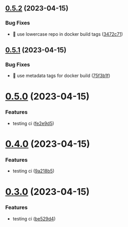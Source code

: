 ## [0.5.2](https://github.com/Dan6erbond/jolt/compare/v0.5.1...v0.5.2) (2023-04-15)


### Bug Fixes

* :bug: use lowercase repo in docker build tags ([3472c71](https://github.com/Dan6erbond/jolt/commit/3472c7122986c1668c79710105a7547c98bcc6c8))



## [0.5.1](https://github.com/Dan6erbond/jolt/compare/v0.5.0...v0.5.1) (2023-04-15)


### Bug Fixes

* :bug: use metadata tags for docker build ([75f3b1f](https://github.com/Dan6erbond/jolt/commit/75f3b1fe9b05a1dbca4bfa96fea2c4450fcb7773))



# [0.5.0](https://github.com/Dan6erbond/jolt/compare/v0.4.0...v0.5.0) (2023-04-15)


### Features

* testing ci ([fe2e9d5](https://github.com/Dan6erbond/jolt/commit/fe2e9d5083eae4c2e4e4d17359e2d80be551d1f2))



# [0.4.0](https://github.com/Dan6erbond/jolt/compare/v0.3.0...v0.4.0) (2023-04-15)


### Features

* testing ci ([9a218b5](https://github.com/Dan6erbond/jolt/commit/9a218b52d756218670b64e6ffb15bca8043cca92))



# [0.3.0](https://github.com/Dan6erbond/jolt/compare/v0.2.1...v0.3.0) (2023-04-15)


### Features

* testing ci ([be529d4](https://github.com/Dan6erbond/jolt/commit/be529d4130f122baf208b908a607606e7a599759))



